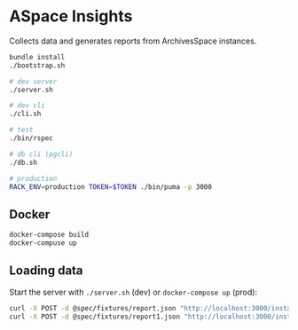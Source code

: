 # ASpace Insights

Collects data and generates reports from ArchivesSpace instances.

```bash
bundle install
./bootstrap.sh

# dev server
./server.sh

# dev cli
./cli.sh

# test
./bin/rspec

# db cli (pgcli)
./db.sh

# production
RACK_ENV=production TOKEN=$TOKEN ./bin/puma -p 3000
```

## Docker

```bash
docker-compose build
docker-compuse up
```

## Loading data

Start the server with `./server.sh` (dev) or `docker-compose up` (prod):

```bash
curl -X POST -d @spec/fixtures/report.json "http://localhost:3000/instances?token=01609d9cc98201a9c859dece3035e19d"
curl -X POST -d @spec/fixtures/report1.json "http://localhost:3000/instances?token=01609d9cc98201a9c859dece3035e19d"
```
